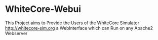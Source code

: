 WhiteCore-Webui
===============

This Project aims to Provide the Users of the WhiteCore Simulator http://whitecore-sim.org a WebInterface which can Run on any Apache2 Webserver
